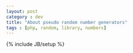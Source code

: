 ```yaml
---
layout: post
category : dev
title: "About pseudo random number generators"
tags : [php, random, library, numbers]
---
```

{% include JB/setup %}

